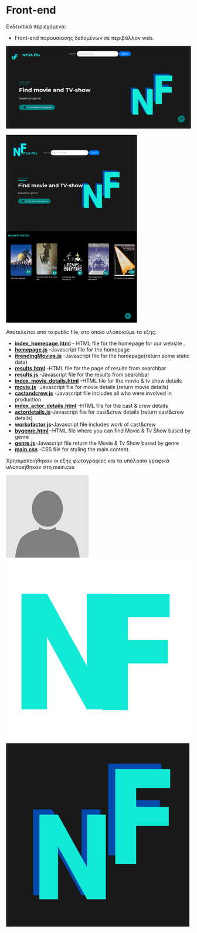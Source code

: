 # Front-end

Ενδεικτικά περιεχόμενα:

- Front-end παρουσίασης δεδομένων σε περιβάλλον web.




 
[![ntuaflix2.PNG](ntuaflix2.PNG)](https://github.com/ntua/softeng23-55/blob/main/front-end/ntuaflix2.PNG)



[![ntuaflix.PNG](ntuaflix.PNG)](https://github.com/ntua/softeng23-55/blob/main/front-end/ntuaflix.PNG)



Αποτελείται από το public file, στο οποίο υλοποιούμε τα εξής:





- [**index_homepage.html**](https://github.com/ntua/softeng23-55/blob/main/front-end/public/index_homepage.html) - HTML file for the homepage for our website .
- [**homepage.js**](https://github.com/ntua/softeng23-55/blob/main/front-end/public/homepage.js) -Javascript file for the homepage
- [**itrendingMovies.js**](https://github.com/ntua/softeng23-55/blob/main/front-end/public/itrendingMovies.js) -Javascript file for the homepage(return some static data)
- [**results.html**](https://github.com/ntua/softeng23-55/blob/main/front-end/public/results.html)  -HTML file for the page of results from searchbar 
- [**results.js**](https://github.com/ntua/softeng23-55/blob/main/front-end/public/results.js) -Javascript file for the results from searchbar 
- [**index_movie_details.html**](https://github.com/ntua/softeng23-55/blob/main/front-end/public/index_movie_details.html) -HTML file for the movie & tv show details
- [**movie.js**](https://github.com/ntua/softeng23-55/blob/main/front-end/public/movie.js) -Javascript file for movie details (return movie details)
- [**castandcrew.js**](https://github.com/ntua/softeng23-55/blob/main/front-end/public/castandcrew.js) -Javascript file includes all who were involved in  production
- [**index_actor_details.html**](https://github.com/ntua/softeng23-55/blob/main/front-end/public/index_actor_details.html) -HTML file for the cast & crew details
- [**actordetails.js**](https://github.com/ntua/softeng23-55/blob/main/front-end/public/actordetails.js)-Javascript file for cast&crew details (return cast&crew details)
- [**workofactor.js**](https://github.com/ntua/softeng23-55/blob/main/front-end/public/workofactor.js)-Javascript file includes work of cast&crew
- [**bygenre.html**](https://github.com/ntua/softeng23-55/blob/main/front-end/public/bygenre.html) -HTML file where you can find Movie & Tv Show based by genre
- [**genre.js**](https://github.com/ntua/softeng23-55/blob/main/front-end/public/genre.js)-Javascript file return the Movie & Tv Show based by genre
- [**main.css**](https://github.com/ntua/softeng23-55/blob/main/front-end/public/main.css) -CSS file for styling the main content.

Χρησιμοποιήθηκαν οι εξής φωτογραφίες και τα υπόλοιπα γραφικά υλοποιήθηκαν στη main.css

[![none.png](public/none.png)](https://github.com/ntua/softeng23-55/blob/main/front-end/public/none.png)
[![small_logo.png](public/small_logo.png)](https://github.com/ntua/softeng23-55/blob/main/front-end/public/small_logo.png)
[![big_logo.png](public/big_logo.png)](https://github.com/ntua/softeng23-55/blob/main/front-end/public/big_logo.png)
